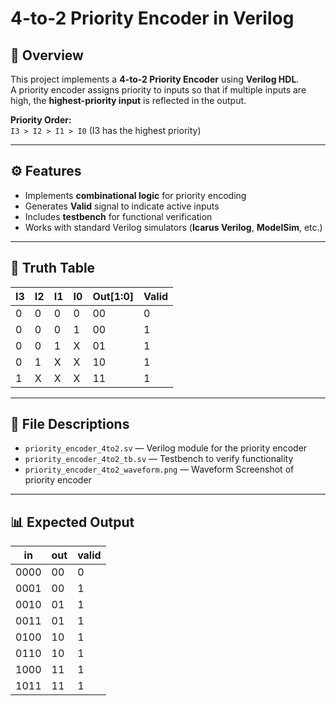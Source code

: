 # 4-to-2 Priority Encoder in Verilog

## 📌 Overview
This project implements a **4-to-2 Priority Encoder** using **Verilog HDL**.  
A priority encoder assigns priority to inputs so that if multiple inputs are high, the **highest-priority input** is reflected in the output.

**Priority Order:**  
`I3 > I2 > I1 > I0` (I3 has the highest priority)

---

## ⚙️ Features
- Implements **combinational logic** for priority encoding
- Generates **Valid** signal to indicate active inputs
- Includes **testbench** for functional verification
- Works with standard Verilog simulators (**Icarus Verilog**, **ModelSim**, etc.)

---

## 🧮 Truth Table

| I3 | I2 | I1 | I0 | Out[1:0] | Valid |
|----|----|----|----|----------|-------|
| 0  | 0  | 0  | 0  | 00       | 0     |
| 0  | 0  | 0  | 1  | 00       | 1     |
| 0  | 0  | 1  | X  | 01       | 1     |
| 0  | 1  | X  | X  | 10       | 1     |
| 1  | X  | X  | X  | 11       | 1     |

---

## 📂 File Descriptions
- `priority_encoder_4to2.sv` — Verilog module for the priority encoder
- `priority_encoder_4to2_tb.sv` — Testbench to verify functionality
- `priority_encoder_4to2_waveform.png` — Waveform Screenshot of priority encoder

---

## 📊 Expected Output

| in   | out | valid |
|------|-----|-------|
| 0000 | 00  | 0     |
| 0001 | 00  | 1     |
| 0010 | 01  | 1     |
| 0011 | 01  | 1     |
| 0100 | 10  | 1     |
| 0110 | 10  | 1     |
| 1000 | 11  | 1     |
| 1011 | 11  | 1     |
